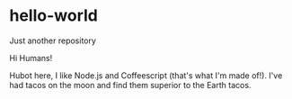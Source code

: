# hello-world
Just another repository

Hi Humans!

Hubot here, I like Node.js and Coffeescript (that's what I'm made of!).
I've had tacos on the moon and find them superior to the Earth tacos.
